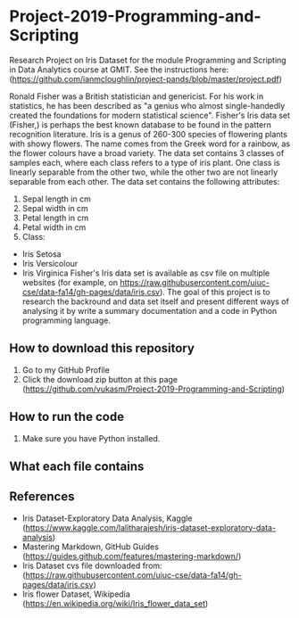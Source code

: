 # Project-2019-Programming-and-Scripting
Research Project on Iris Dataset for the module Programming and Scripting in Data Analytics course at GMIT. See the instructions here: (https://github.com/ianmcloughlin/project-pands/blob/master/project.pdf)

Ronald Fisher was a British statistician and genericist. For his work in statistics, he has been described as "a genius who almost single-handedly created the foundations for modern statistical science".
Fisher's Iris data set (Fisher,) is perhaps the best known database to be found in the pattern recognition literature. Iris is a genus of 260-300 species of flowering plants with showy flowers. The name comes from the Greek word for a rainbow, as the flower colours have a broad variety. 
The data set contains 3 classes of samples each, where each class refers to a type of iris plant. One class is linearly separable from the other two, while the other two are not linearly separable from each other.
The data set contains the following attributes:
1.	Sepal length in cm
2.	Sepal width in cm
3.	Petal length in cm
4.	Petal width in cm
5.	Class:
-	Iris Setosa
-	Iris Versicolour
-	Iris Virginica
Fisher's Iris data set is available as csv file on multiple websites (for example, on https://raw.githubusercontent.com/uiuc-cse/data-fa14/gh-pages/data/iris.csv). The goal of this project is to research the backround and data set itself and present different ways of analysing it by write a summary documentation and a code in Python programming language. 


## How to download this repository
1. Go to my GitHub Profile
2. Click the download zip button at this page (https://github.com/vukasm/Project-2019-Programming-and-Scripting)

## How to run the code
1. Make sure you have Python installed.

## What each file contains


## References
- Iris Dataset-Exploratory Data Analysis, Kaggle (https://www.kaggle.com/lalitharajesh/iris-dataset-exploratory-data-analysis)
- Mastering Markdown, GitHub Guides (https://guides.github.com/features/mastering-markdown/)
- Iris Dataset cvs file downloaded from: (https://raw.githubusercontent.com/uiuc-cse/data-fa14/gh-pages/data/iris.csv)
- Iris flower Dataset, Wikipedia (https://en.wikipedia.org/wiki/Iris_flower_data_set)
